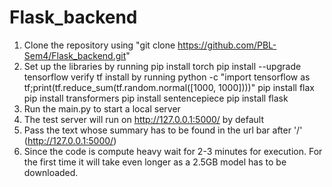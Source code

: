 # Flask_backend

1. Clone the repository using "git clone https://github.com/PBL-Sem4/Flask_backend.git"
2. Set up the libraries by running
     pip install torch
     pip install --upgrade tensorflow
     verify tf install by running python -c "import tensorflow as tf;print(tf.reduce_sum(tf.random.normal([1000, 1000])))"
     pip install flax
     pip install transformers
     pip install sentencepiece
     pip install flask
3. Run the main.py to start a local server
4. The test server will run on http://127.0.0.1:5000/ by default
5. Pass the text whose summary has to be found in the url bar after '/' (http://127.0.0.1:5000/<text whose summary you want>)
6. Since the code is compute heavy wait for 2-3 minutes for execution. For the first time it will take even longer as a 2.5GB model has to be downloaded.


